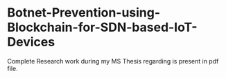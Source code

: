 # Botnet-Prevention-using-Blockchain-for-SDN-based-IoT-Devices
Complete Research work during my MS Thesis regarding is present in pdf file.
